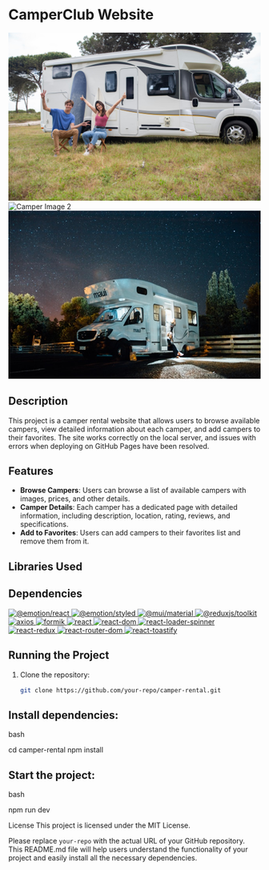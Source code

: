 # CamperClub Website

![Camper Image 1](./src/assets/images/camper-1.jpg)
![Camper Image 2](./src/assets/images/camper-2.jpg)
![Camper Image 3](./src/assets/images/camper-6.jpg)

## Description

This project is a camper rental website that allows users to browse available campers, view detailed information about each camper, and add campers to their favorites. The site works correctly on the local server, and issues with errors when deploying on GitHub Pages have been resolved.

## Features

- **Browse Campers**: Users can browse a list of available campers with images, prices, and other details.
- **Camper Details**: Each camper has a dedicated page with detailed information, including description, location, rating, reviews, and specifications.
- **Add to Favorites**: Users can add campers to their favorites list and remove them from it.

## Libraries Used


## Dependencies

<a href="https://www.npmjs.com/package/@emotion/react">
    <img alt="@emotion/react" src="https://img.shields.io/npm/v/@emotion/react?color=%230000dd&label=%40emotion%2Freact&labelColor=%230080ff&style=for-the-badge">
</a>
<a href="https://www.npmjs.com/package/@emotion/styled">
    <img alt="@emotion/styled" src="https://img.shields.io/npm/v/@emotion/styled?color=%230000dd&label=%40emotion%2Fstyled&labelColor=%230080ff&style=for-the-badge">
</a>
<a href="https://www.npmjs.com/package/@mui/material">
    <img alt="@mui/material" src="https://img.shields.io/npm/v/@mui/material?color=%230000dd&label=%40mui%2Fmaterial&labelColor=%230080ff&style=for-the-badge">
</a>
<a href="https://www.npmjs.com/package/@reduxjs/toolkit">
    <img alt="@reduxjs/toolkit" src="https://img.shields.io/npm/v/@reduxjs/toolkit?color=%230000dd&label=%40reduxjs%2Ftoolkit&labelColor=%230080ff&style=for-the-badge">
</a>
<a href="https://www.npmjs.com/package/axios">
    <img alt="axios" src="https://img.shields.io/npm/v/axios?color=%230000dd&label=axios&labelColor=%230000ff&style=for-the-badge">
</a>
<a href="https://www.npmjs.com/package/formik">
    <img alt="formik" src="https://img.shields.io/npm/v/formik?color=%230000dd&label=formik&labelColor=%230080ff&style=for-the-badge">
</a>
<a href="https://www.npmjs.com/package/react">
    <img alt="react" src="https://img.shields.io/npm/v/react?color=%230000dd&label=react&labelColor=%230080ff&style=for-the-badge">
</a>
<a href="https://www.npmjs.com/package/react-dom">
    <img alt="react-dom" src="https://img.shields.io/npm/v/react-dom?color=%230000dd&label=react-dom&labelColor=%230080ff&style=for-the-badge">
</a>
<a href="https://www.npmjs.com/package/react-loader-spinner">
    <img alt="react-loader-spinner" src="https://img.shields.io/npm/v/react-loader-spinner?color=%230000dd&label=react-loader-spinner&labelColor=%230080ff&style=for-the-badge">
</a>
<a href="https://www.npmjs.com/package/react-redux">
    <img alt="react-redux" src="https://img.shields.io/npm/v/react-redux?color=%230000dd&label=react-redux&labelColor=%230080ff&style=for-the-badge">
</a>
<a href="https://www.npmjs.com/package/react-router-dom">
    <img alt="react-router-dom" src="https://img.shields.io/npm/v/react-router-dom?color=%230000dd&label=react-router-dom&labelColor=%230080ff&style=for-the-badge">
</a>
<a href="https://www.npmjs.com/package/react-toastify">
    <img alt="react-toastify" src="https://img.shields.io/npm/v/react-toastify?color=%230000dd&label=react-toastify&labelColor=%230080ff&style=for-the-badge">
</a>

## Running the Project

1. Clone the repository:
   ```bash
   git clone https://github.com/your-repo/camper-rental.git

## Install dependencies:

bash

cd camper-rental
npm install

## Start the project:

bash

npm run dev


License
This project is licensed under the MIT License.


Please replace `your-repo` with the actual URL of your GitHub repository. This README.md file will help users understand the functionality of your project and easily install all the necessary dependencies.
